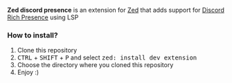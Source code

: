 **Zed discord presence** is an extension for [Zed](https://zed.dev) that adds support for [Discord Rich Presence](https://discord.com/developers/docs/rich-presence/how-to) using LSP

### How to install?

1. Clone this repository
2. <kbd>CTRL</kbd> + <kbd>SHIFT</kbd> + <kbd>P</kbd> and select <kbd>zed: install dev extension</kbd>
3. Choose the directory where you cloned this repository
4. Enjoy :)
